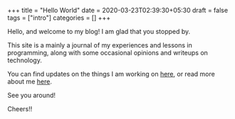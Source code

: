 +++
title = "Hello World"
date = 2020-03-23T02:39:30+05:30
draft = false
tags = ["intro"]
categories = []
+++

Hello, and welcome to my blog! I am glad that you stopped by.

This site is a mainly a journal of my experiences and lessons in programming, along with some occasional opinions and writeups on technology.

You can find updates on the things I am working on [here](posts), or read more about me [here](about).

See you around!

Cheers!!
